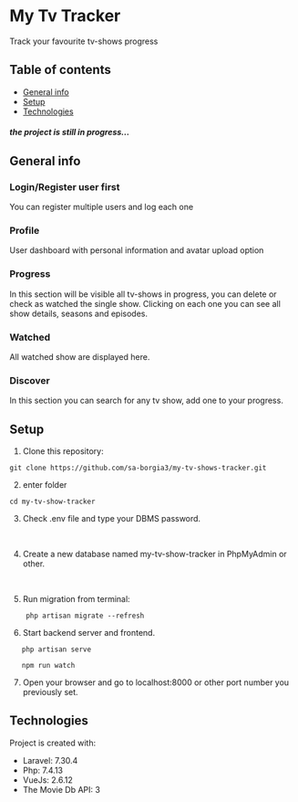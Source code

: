 # My Tv Tracker

Track your favourite tv-shows progress

## Table of contents
* [General info](#general-info)
* [Setup](#setup)
* [Technologies](#technologies)


##### the project is still in progress...

## General info

### Login/Register user first
You can register multiple users and log each one

### Profile
User dashboard with personal information and avatar upload option

### Progress
In this section will be visible all tv-shows in progress, you can delete or check as watched the single show.
Clicking on each one you can see all show details, seasons and episodes.  


### Watched
All watched show are displayed here.

### Discover
In this section you can search for any tv show, add one to your progress.

## Setup

1) Clone this repository:
`````
git clone https://github.com/sa-borgia3/my-tv-shows-tracker.git
`````
2) enter folder
 `````
cd my-tv-show-tracker
``````
3) Check .env file and type your DBMS password.

<br>

4) Create a new database named my-tv-show-tracker in PhpMyAdmin or other. 

<br>

5) Run migration from terminal: 

````
    php artisan migrate --refresh
````

6) Start backend server and frontend.

 ````
    php artisan serve
    
    npm run watch
 ````
 
7) Open your browser and go to localhost:8000 or other port number you previously set.



## Technologies
Project is created with:
* Laravel: 7.30.4
* Php: 7.4.13
* VueJs: 2.6.12
* The Movie Db API: 3

